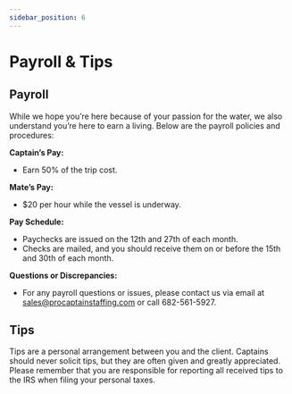 ```yaml
---
sidebar_position: 6
---
```

# Payroll & Tips

## Payroll

While we hope you’re here because of your passion for the water, we also understand you’re here to earn a living. Below are the payroll policies and procedures:

**Captain’s Pay:**
- Earn 50% of the trip cost.

**Mate’s Pay:**
- $20 per hour while the vessel is underway.

**Pay Schedule:**
- Paychecks are issued on the 12th and 27th of each month.
- Checks are mailed, and you should receive them on or before the 15th and 30th of each month.

**Questions or Discrepancies:**
- For any payroll questions or issues, please contact us via email at sales@procaptainstaffing.com or call 682-561-5927.

## Tips

Tips are a personal arrangement between you and the client. Captains should never solicit tips, but they are often given and greatly appreciated. Please remember that you are responsible for reporting all received tips to the IRS when filing your personal taxes.
